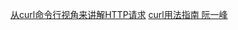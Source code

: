 [从curl命令行视角来讲解HTTP请求](https://mp.weixin.qq.com/s/BbUlKulIEt1BPrQVQ4KYgg)
[curl用法指南 阮一峰](https://www.ruanyifeng.com/blog/2019/09/curl-reference.html)

